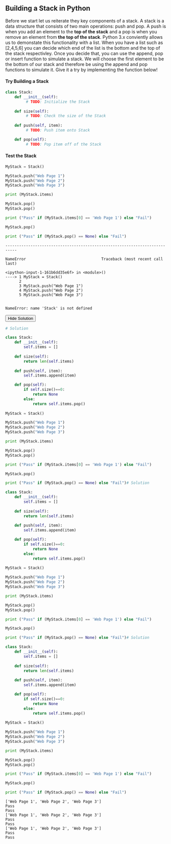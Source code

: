 
## Building a Stack in Python

Before we start let us reiterate they key components of a stack. A stack is a data structure that consists of two main operations: push and pop. A push is when you add an element to the **top of the stack** and a pop is when you remove an element from **the top of the stack**. Python 3.x conviently allows us to demonstate this functionality with a list. When you have a list such as [2,4,5,6] you can decide which end of the list is the bottom and the top of the stack respectivley. Once you decide that, you can use the append, pop or insert function to simulate a stack. We will choose the first element to be the bottom of our stack and therefore be using the append and pop functions to simulate it. Give it a try by implementing the function below!

#### Try Building a Stack


```python
class Stack:
    def __init__(self):
         # TODO: Initialize the Stack
    
    def size(self):
         # TODO: Check the size of the Stack
    
    def push(self, item):
         # TODO: Push item onto Stack

    def pop(self):
         # TODO: Pop item off of the Stack
```

#### Test the Stack


```python
MyStack = Stack()

MyStack.push("Web Page 1")
MyStack.push("Web Page 2")
MyStack.push("Web Page 3")

print (MyStack.items)

MyStack.pop()
MyStack.pop()

print ("Pass" if (MyStack.items[0] == 'Web Page 1') else "Fail")

MyStack.pop()

print ("Pass" if (MyStack.pop() == None) else "Fail")
```


    ---------------------------------------------------------------------------

    NameError                                 Traceback (most recent call last)

    <ipython-input-1-161b6dd35e6f> in <module>()
    ----> 1 MyStack = Stack()
          2 
          3 MyStack.push("Web Page 1")
          4 MyStack.push("Web Page 2")
          5 MyStack.push("Web Page 3")


    NameError: name 'Stack' is not defined


<span class="graffiti-highlight graffiti-id_3l78doc-id_l2kcjcz"><i></i><button>Hide Solution</button></span>


```python
# Solution

class Stack:
    def __init__(self):
        self.items = []
    
    def size(self):
        return len(self.items)
    
    def push(self, item):
        self.items.append(item)

    def pop(self):
        if self.size()==0:
            return None
        else:
            return self.items.pop()
        
MyStack = Stack()

MyStack.push("Web Page 1")
MyStack.push("Web Page 2")
MyStack.push("Web Page 3")

print (MyStack.items)

MyStack.pop()
MyStack.pop()

print ("Pass" if (MyStack.items[0] == 'Web Page 1') else "Fail")

MyStack.pop()

print ("Pass" if (MyStack.pop() == None) else "Fail")# Solution

class Stack:
    def __init__(self):
        self.items = []
    
    def size(self):
        return len(self.items)
    
    def push(self, item):
        self.items.append(item)

    def pop(self):
        if self.size()==0:
            return None
        else:
            return self.items.pop()
        
MyStack = Stack()

MyStack.push("Web Page 1")
MyStack.push("Web Page 2")
MyStack.push("Web Page 3")

print (MyStack.items)

MyStack.pop()
MyStack.pop()

print ("Pass" if (MyStack.items[0] == 'Web Page 1') else "Fail")

MyStack.pop()

print ("Pass" if (MyStack.pop() == None) else "Fail")# Solution

class Stack:
    def __init__(self):
        self.items = []
    
    def size(self):
        return len(self.items)
    
    def push(self, item):
        self.items.append(item)

    def pop(self):
        if self.size()==0:
            return None
        else:
            return self.items.pop()
        
MyStack = Stack()

MyStack.push("Web Page 1")
MyStack.push("Web Page 2")
MyStack.push("Web Page 3")

print (MyStack.items)

MyStack.pop()
MyStack.pop()

print ("Pass" if (MyStack.items[0] == 'Web Page 1') else "Fail")

MyStack.pop()

print ("Pass" if (MyStack.pop() == None) else "Fail")

```

    ['Web Page 1', 'Web Page 2', 'Web Page 3']
    Pass
    Pass
    ['Web Page 1', 'Web Page 2', 'Web Page 3']
    Pass
    Pass
    ['Web Page 1', 'Web Page 2', 'Web Page 3']
    Pass
    Pass



```python

```
